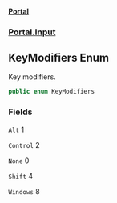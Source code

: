 #### [Portal](index.md 'index')
### [Portal.Input](Portal.Input.md 'Portal.Input')

## KeyModifiers Enum

Key modifiers.

```csharp
public enum KeyModifiers
```
### Fields

<a name='Portal.Input.KeyModifiers.Alt'></a>

`Alt` 1

<a name='Portal.Input.KeyModifiers.Control'></a>

`Control` 2

<a name='Portal.Input.KeyModifiers.None'></a>

`None` 0

<a name='Portal.Input.KeyModifiers.Shift'></a>

`Shift` 4

<a name='Portal.Input.KeyModifiers.Windows'></a>

`Windows` 8